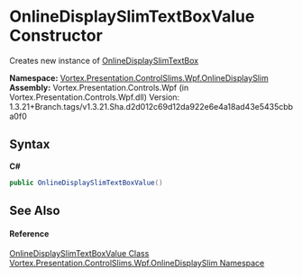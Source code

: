 # OnlineDisplaySlimTextBoxValue Constructor 
 

Creates new instance of <a href="T_Vortex_Presentation_ControlSlims_Wpf_OnlineDisplaySlim_OnlineDisplaySlimTextBox.md">OnlineDisplaySlimTextBox</a>

**Namespace:**&nbsp;<a href="N_Vortex_Presentation_ControlSlims_Wpf_OnlineDisplaySlim.md">Vortex.Presentation.ControlSlims.Wpf.OnlineDisplaySlim</a><br />**Assembly:**&nbsp;Vortex.Presentation.Controls.Wpf (in Vortex.Presentation.Controls.Wpf.dll) Version: 1.3.21+Branch.tags/v1.3.21.Sha.d2d012c69d12da922e6e4a18ad43e5435cbba0f0

## Syntax

**C#**<br />
``` C#
public OnlineDisplaySlimTextBoxValue()
```


## See Also


#### Reference
<a href="T_Vortex_Presentation_ControlSlims_Wpf_OnlineDisplaySlim_OnlineDisplaySlimTextBoxValue.md">OnlineDisplaySlimTextBoxValue Class</a><br /><a href="N_Vortex_Presentation_ControlSlims_Wpf_OnlineDisplaySlim.md">Vortex.Presentation.ControlSlims.Wpf.OnlineDisplaySlim Namespace</a><br />